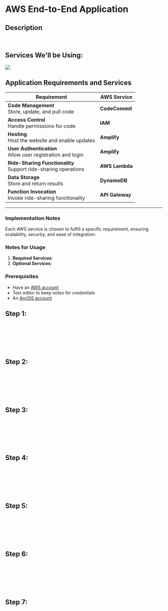 # AWS End-to-End Application
<h2>Description</h2>
<br/> 

## Services We'll be Using:
<img src="https://github.com/user-attachments/assets/60572532-5888-4f5e-9fac-f5ed67b5ab01"/>



## Application Requirements and Services

<table>
  <thead>
    <tr>
      <th>Requirement</th>
      <th>AWS Service</th>
    </tr>
  </thead>
  <tbody>
    <tr>
      <td><strong>Code Management</strong><br>Store, update, and pull code</td>
      <td><strong>CodeCommit</strong></td>
    </tr>
    <tr>
      <td><strong>Access Control</strong><br>Handle permissions for code</td>
      <td><strong>IAM</strong></td>
    </tr>
    <tr>
      <td><strong>Hosting</strong><br>Host the website and enable updates</td>
      <td><strong>Amplify</strong></td>
    </tr>
    <tr>
      <td><strong>User Authentication</strong><br>Allow user registration and login</td>
      <td><strong>Amplify</strong></td>
    </tr>
    <tr>
      <td><strong>Ride-Sharing Functionality</strong><br>Support ride-sharing operations</td>
      <td><strong>AWS Lambda</strong></td>
    </tr>
    <tr>
      <td><strong>Data Storage</strong><br>Store and return results</td>
      <td><strong>DynamoDB</strong></td>
    </tr>
    <tr>
      <td><strong>Function Invocation</strong><br>Invoke ride-sharing functionality</td>
      <td><strong>API Gateway</strong></td>
    </tr>
  </tbody>
</table>

---

### Implementation Notes
Each AWS service is chosen to fulfill a specific requirement, ensuring scalability, security, and ease of integration.


### **Notes for Usage**
1. **Required Services**: 
2. **Optional Services**: 



<p align="center">
  
### **Prerequisites**  
- Have an [AWS account](https://aws.amazon.com/console/)
- Text editor to keep notes for credentials
- An [ArcGIS account](https://www.arcgis.com/) 



 ##  Step 1: 


<br/>  <br/>
 <br/>  <br/>

 <img src=""/>


  ##  Step 2: 


<br/>  <br/>
 <br/>  <br/>

 <img src=""/>


  ##  Step 3: 


<br/>  <br/>
 <br/>  <br/>

 <img src=""/>


  ##  Step 4: 


<br/>  <br/>
 <br/>  <br/>

 <img src=""/>


  ##  Step 5: 


<br/>  <br/>
 <br/>  <br/>

 <img src=""/>


  ##  Step 6: 


<br/>  <br/>
 <br/>  <br/>

 <img src=""/>


  ##  Step 7: 


<br/>  <br/>
 <br/>  <br/>

 <img src=""/>
